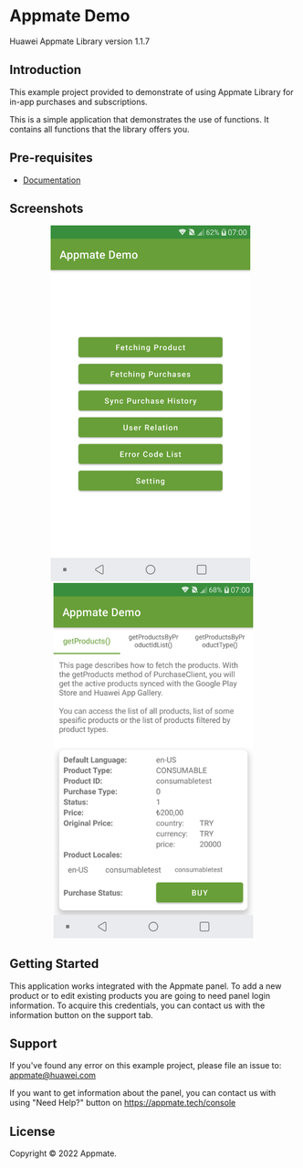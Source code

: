 Appmate Demo
=============
Huawei Appmate Library version 1.1.7

Introduction
------------
This example project provided to demonstrate of using Appmate Library for in-app purchases and subscriptions.

This is a simple application that demonstrates the use of functions. It contains all functions that the library offers you.

Pre-requisites
--------------
- [Documentation](https://appmate.tech/docs/sdk/android)

Screenshots
-----------
<p align="center">
  <img src="https://github.com/huawei-appmate/AppmateDemoJava/blob/main/screenshots/Screenshot_1.jpg?raw=true" width="350" style="margin-right:10px">
  <img src="https://github.com/huawei-appmate/AppmateDemoJava/blob/main/screenshots/Screenshot_2.jpg?raw=true" width="350">
</p>

Getting Started
---------------
This application works integrated with the Appmate panel. To add a new product or to edit existing products you are going to need panel login information. To acquire this credentials, you can contact us with the information button on the support tab.

Support
-------
If you've found any error on this example project, please file an issue to:
appmate@huawei.com

If you want to get information about the panel, you can contact us with using "Need Help?" button on https://appmate.tech/console

License
-------
Copyright © 2022 Appmate.
